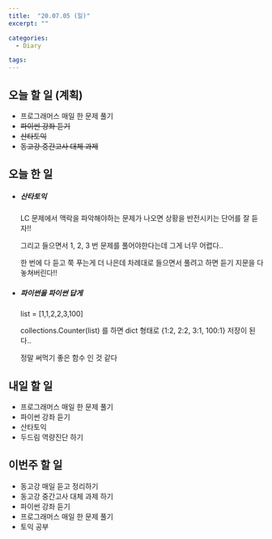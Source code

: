 ```yaml
---
title:  "20.07.05 (일)"
excerpt: ""

categories:
  - Diary

tags:
---
```


## 오늘 할 일 (계획)

- 프로그래머스 매일 한 문제 풀기
- ~~파이썬 강좌 듣기~~
- ~~산타토익~~
- ~~동고강 중간고사 대체 과제~~

## 오늘 한 일

- ##### 산타토익

  LC 문제에서 맥락을 파악해야하는 문제가 나오면 상황을 반전시키는 단어를 잘 듣자!!

  그리고 들으면서 1, 2, 3 번 문제를 풀어야한다는데 그게 너무 어렵다..

  한 번에 다 듣고 쭉 푸는게 더 나은데 차례대로 들으면서 풀려고 하면 듣기 지문을 다 놓쳐버린다!!

- ##### 파이썬을 파이썬 답게

  list = [1,1,2,2,3,100]

  collections.Counter(list) 를 하면 dict 형태로 {1:2, 2:2, 3:1, 100:1} 저장이 된다..

  정말 써먹기 좋은 함수 인 것 같다

## 내일 할 일

- 프로그래머스 매일 한 문제 풀기
- 파이썬 강좌 듣기
- 산타토익
- 두드림 역량진단 하기

## 이번주 할 일

- 동고강 매일 듣고 정리하기
- 동고강 중간고사 대체 과제 하기
- 파이썬 강좌 듣기
- 프로그래머스 매일 한 문제 풀기
- 토익 공부
